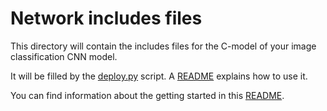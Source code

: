# Network includes files
This directory will contain the includes files for the C-model of your image classification CNN model.

It will be filled by the [deploy.py](../../../../scripts/deployment/deploy.py) script. A [README](../../../../scripts/deployment/README.md) explains how to use it.

You can find information about the getting started in this [README](../../../../scripts/deployment/README.md).
